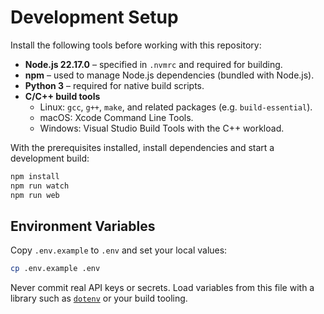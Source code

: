 # Development Setup

Install the following tools before working with this repository:

- **Node.js 22.17.0** – specified in `.nvmrc` and required for building.
- **npm** – used to manage Node.js dependencies (bundled with Node.js).
- **Python 3** – required for native build scripts.
- **C/C++ build tools**
  - Linux: `gcc`, `g++`, `make`, and related packages (e.g. `build-essential`).
  - macOS: Xcode Command Line Tools.
  - Windows: Visual Studio Build Tools with the C++ workload.

With the prerequisites installed, install dependencies and start a development build:

```bash
npm install
npm run watch
npm run web
```

## Environment Variables

Copy `.env.example` to `.env` and set your local values:

```bash
cp .env.example .env
```

Never commit real API keys or secrets. Load variables from this file with a library such as [`dotenv`](https://www.npmjs.com/package/dotenv) or your build tooling.


